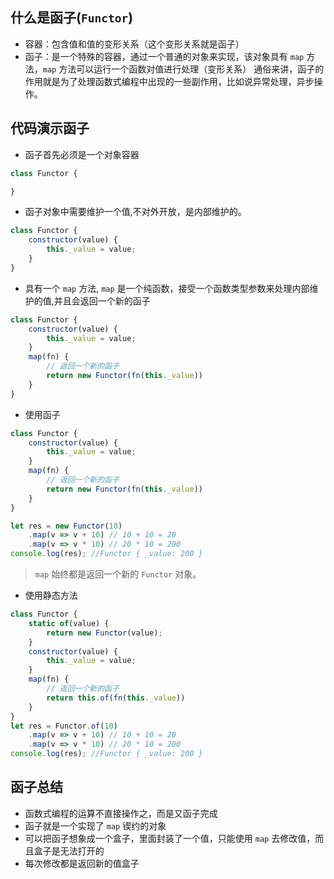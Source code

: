 ## 什么是函子(`Functor`)
* 容器：包含值和值的变形关系（这个变形关系就是函子）
* 函子：是一个特殊的容器，通过一个普通的对象来实现，该对象具有 `map` 方法，`map` 方法可以运行一个函数对值进行处理（变形关系）
通俗来讲，函子的作用就是为了处理函数式编程中出现的一些副作用，比如说异常处理，异步操作。

## 代码演示函子
* 函子首先必须是一个对象容器
```javascript
class Functor {

}
```
* 函子对象中需要维护一个值,不对外开放，是内部维护的。
```javascript
class Functor {
    constructor(value) {
        this._value = value;
    }
}
```
* 具有一个 `map` 方法, `map` 是一个纯函数，接受一个函数类型参数来处理内部维护的值,并且会返回一个新的函子
```javascript
class Functor {
    constructor(value) {
        this._value = value;
    }
    map(fn) {
        // 返回一个新的函子
        return new Functor(fn(this._value))
    }
}
```
* 使用函子
```javascript
class Functor {
    constructor(value) {
        this._value = value;
    }
    map(fn) {
        // 返回一个新的函子
        return new Functor(fn(this._value))
    }
}

let res = new Functor(10)
    .map(v => v + 10) // 10 + 10 = 20
    .map(v => v * 10) // 20 * 10 = 200
console.log(res); //Functor { _value: 200 }
```
> `map` 始终都是返回一个新的 `Functor` 对象。

* 使用静态方法
```javascript
class Functor {
    static of(value) {
        return new Functor(value);
    }
    constructor(value) {
        this._value = value;
    }
    map(fn) {
        // 返回一个新的函子
        return this.of(fn(this._value))
    }
}
let res = Functor.of(10)
    .map(v => v + 10) // 10 + 10 = 20
    .map(v => v * 10) // 20 * 10 = 200
console.log(res); //Functor { _value: 200 }
```

## 函子总结
* 函数式编程的运算不直接操作之，而是又函子完成
* 函子就是一个实现了 `map` 锲约的对象
* 可以把函子想象成一个盒子，里面封装了一个值，只能使用 `map` 去修改值，而且盒子是无法打开的
* 每次修改都是返回新的值盒子